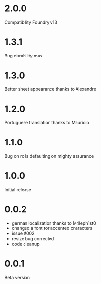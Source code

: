 # 2.0.0
Compatibility Foundry v13
# 1.3.1
Bug durability max
# 1.3.0
Better sheet appearance
thanks to Alexandre
# 1.2.0
Portuguese translation
thanks to Mauricio
# 1.1.0
Bug on rolls defaulting on mighty assurance
# 1.0.0
Initial release
# 0.0.2
- german localization thanks to M4leph1st0 
- changed a font for accented characters
- issue #002
- resize bug corrected
- code cleanup
# 0.0.1
Beta version